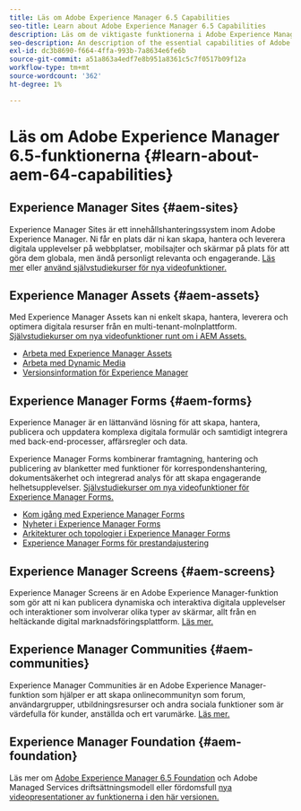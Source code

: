 ```yaml
---
title: Läs om Adobe Experience Manager 6.5 Capabilities
seo-title: Learn about Adobe Experience Manager 6.5 Capabilities
description: Läs om de viktigaste funktionerna i Adobe Experience Manager 6.5
seo-description: An description of the essential capabilities of Adobe Experience Manager 6.5
exl-id: dc3b8690-f664-4ffa-993b-7a8634e6fe6b
source-git-commit: a51a863a4edf7e8b951a8361c5c7f0517b09f12a
workflow-type: tm+mt
source-wordcount: '362'
ht-degree: 1%

---
```


# Läs om Adobe Experience Manager 6.5-funktionerna {#learn-about-aem-64-capabilities}

## Experience Manager Sites {#aem-sites}

Experience Manager Sites är ett innehållshanteringssystem inom Adobe Experience Manager. Ni får en plats där ni kan skapa, hantera och leverera digitala upplevelser på webbplatser, mobilsajter och skärmar på plats för att göra dem globala, men ändå personligt relevanta och engagerande. [Läs mer](https://business.adobe.com/products/experience-manager/sites/web-content-management.html) eller [använd självstudiekurser för nya videofunktioner.](https://experienceleague.adobe.com/docs/experience-manager-learn/sites/overview.html?lang=en)

## Experience Manager Assets {#aem-assets}

Med Experience Manager Assets kan ni enkelt skapa, hantera, leverera och optimera digitala resurser från en multi-tenant-molnplattform. [Självstudiekurser om nya videofunktioner runt om i AEM Assets.](https://experienceleague.adobe.com/docs/experience-manager-learn/assets/overview.html?lang=en)

* [Arbeta med Experience Manager Assets](/help/assets/manage-assets.md)
* [Arbeta med Dynamic Media](/help/assets/dynamic-media.md)
* [Versionsinformation för Experience Manager](/help/release-notes/release-notes.md)

## Experience Manager Forms {#aem-forms}

Experience Manager är en lättanvänd lösning för att skapa, hantera, publicera och uppdatera komplexa digitala formulär och samtidigt integrera med back-end-processer, affärsregler och data.

Experience Manager Forms kombinerar framtagning, hantering och publicering av blanketter med funktioner för korrespondenshantering, dokumentsäkerhet och integrerad analys för att skapa engagerande helhetsupplevelser. [Självstudiekurser om nya videofunktioner för Experience Manager Forms.](https://experienceleague.adobe.com/docs/experience-manager-learn/assets/overview.html?lang=en)

* [Kom igång med Experience Manager Forms](/help/forms/using/introduction-aem-forms.md)
* [Nyheter i Experience Manager Forms](/help/forms/using/whats-new.md)
* [Arkitekturer och topologier i Experience Manager Forms](/help/forms/using/aem-forms-architecture-deployment.md)
* [Experience Manager Forms för prestandajustering](/help/forms/using/performance-tuning-aem-forms.md)

## Experience Manager Screens {#aem-screens}

Experience Manager Screens är en Adobe Experience Manager-funktion som gör att ni kan publicera dynamiska och interaktiva digitala upplevelser och interaktioner som involverar olika typer av skärmar, allt från en heltäckande digital marknadsföringsplattform. [Läs mer.](https://experienceleague.adobe.com/docs/experience-manager-screens/user-guide/aem-screens-introduction.html)

## Experience Manager Communities {#aem-communities}

Experience Manager Communities är en Adobe Experience Manager-funktion som hjälper er att skapa onlinecommunityn som forum, användargrupper, utbildningsresurser och andra sociala funktioner som är värdefulla för kunder, anställda och ert varumärke. [Läs mer.](https://experienceleague.adobe.com/docs/experience-manager-65/communities/introduction/overview.html?lang=en)

## Experience Manager Foundation {#aem-foundation}

Läs mer om [Adobe Experience Manager 6.5 Foundation](/help/sites-deploying/home.md) och Adobe Managed Services driftsättningsmodell eller fördomsfull [nya videopresentationer av funktionerna i den här versionen.](https://experienceleague.adobe.com/docs/experience-manager-learn/assets/overview.html?lang=en)
